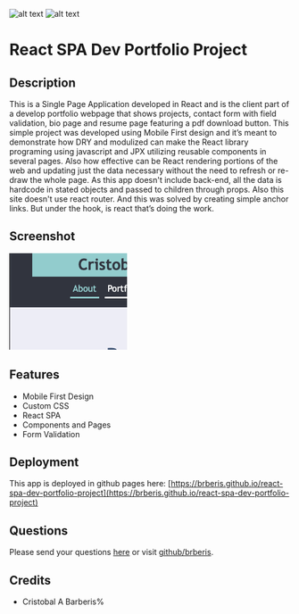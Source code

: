 [comment]: <> (This readme was created by Nodinq Readme Generator)
![alt text](https://img.shields.io/badge/License-MIT-brightgreen)
![alt text](https://img.shields.io/badge/Ver.-1.0.0-blue)

# React SPA Dev Portfolio Project


## Description

This is a Single Page Application developed in React and is the client part of a develop portfolio webpage that shows projects, contact form with field validation, bio page and resume page featuring a pdf download button.
This simple project was developed using Mobile First design and it’s meant  to demonstrate how DRY and  modulized can make the React library programing using javascript and JPX utilizing reusable components in several pages. Also how effective can be React rendering portions of the web and updating just the data necessary without the need to refresh or re-draw the whole page.
As this app doesn't include back-end, all the data is hardcode in stated objects and passed to children through props.
Also this site doesn't use react router. And this was solved by creating simple anchor links. But under the hook, is react that’s doing the work.

## Screenshot

![alt screenshot](https://github.com/brberis/react-spa-dev-portfolio-project/raw/main/src/assets/images/web.png)

## Features

- Mobile First Design
- Custom CSS
- React SPA
- Components and Pages
- Form Validation

## Deployment

This app is deployed in github pages here: [https://brberis.github.io/react-spa-dev-portfolio-project](https://brberis.github.io/react-spa-dev-portfolio-project)


## Questions

Please send your questions [here](mailto:cristobal@barberis.com?subject=[GitHub]%20React%20SPA%20Dev%20Portfolio%20Project) or visit [github/brberis](https://github.com/brberis).

## Credits

* Cristobal A Barberis%      
